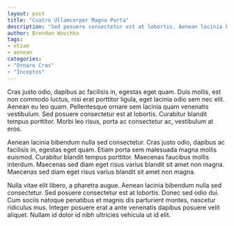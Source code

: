 ```yaml
---
layout: post
title: "Cuatro Ullamcorper Magna Porta"
description: "Sed posuere consectetur est at lobortis. Aenean lacinia bibendum nulla sed consectetur. Fusce dapibus, tellus ac cursus commodo, tortor mauris condimentum nibh, ut fermentum massa justo sit amet risus. Aenean eu leo quam. Pellentesque ornare sem lacinia quam venenatis vestibulum. Fusce dapibus, tellus ac cursus commodo, tortor mauris condimentum nibh, ut fermentum massa justo sit amet risus."
author: Brendan Wovchko
tags:
- etiam
- aenean
categories:
- "Ornare Cras"
- "Inceptos"
---
```


Cras justo odio, dapibus ac facilisis in, egestas eget quam. Duis mollis, est non commodo luctus, nisi erat porttitor ligula, eget lacinia odio sem nec elit. Aenean eu leo quam. Pellentesque ornare sem lacinia quam venenatis vestibulum. Sed posuere consectetur est at lobortis. Curabitur blandit tempus porttitor. Morbi leo risus, porta ac consectetur ac, vestibulum at eros.

Aenean lacinia bibendum nulla sed consectetur. Cras justo odio, dapibus ac facilisis in, egestas eget quam. Etiam porta sem malesuada magna mollis euismod. Curabitur blandit tempus porttitor. Maecenas faucibus mollis interdum. Maecenas sed diam eget risus varius blandit sit amet non magna. Maecenas sed diam eget risus varius blandit sit amet non magna.

Nulla vitae elit libero, a pharetra augue. Aenean lacinia bibendum nulla sed consectetur. Sed posuere consectetur est at lobortis. Donec sed odio dui. Cum sociis natoque penatibus et magnis dis parturient montes, nascetur ridiculus mus. Integer posuere erat a ante venenatis dapibus posuere velit aliquet. Nullam id dolor id nibh ultricies vehicula ut id elit.
